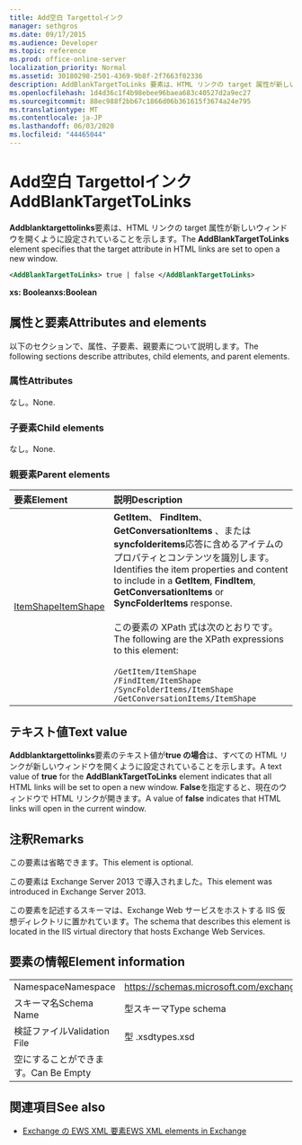 ```yaml
---
title: Add空白 Targettolインク
manager: sethgros
ms.date: 09/17/2015
ms.audience: Developer
ms.topic: reference
ms.prod: office-online-server
localization_priority: Normal
ms.assetid: 30180298-2501-4369-9b8f-2f7663f02336
description: AddBlankTargetToLinks 要素は、HTML リンクの target 属性が新しいウィンドウを開くように設定されていることを示します。
ms.openlocfilehash: 1d4d36c1f4b98ebee96baea683c40527d2a9ec27
ms.sourcegitcommit: 88ec988f2bb67c1866d06b361615f3674a24e795
ms.translationtype: MT
ms.contentlocale: ja-JP
ms.lasthandoff: 06/03/2020
ms.locfileid: "44465044"
---
```

# <a name="addblanktargettolinks"></a><span data-ttu-id="879f6-103">Add空白 Targettolインク</span><span class="sxs-lookup"><span data-stu-id="879f6-103">AddBlankTargetToLinks</span></span>

<span data-ttu-id="879f6-104">**Addblanktargettolinks**要素は、HTML リンクの target 属性が新しいウィンドウを開くように設定されていることを示します。</span><span class="sxs-lookup"><span data-stu-id="879f6-104">The **AddBlankTargetToLinks** element specifies that the target attribute in HTML links are set to open a new window.</span></span> 
  
```XML
<AddBlankTargetToLinks> true | false </AddBlankTargetToLinks>
```

<span data-ttu-id="879f6-105">**xs: Boolean**</span><span class="sxs-lookup"><span data-stu-id="879f6-105">**xs:Boolean**</span></span>

## <a name="attributes-and-elements"></a><span data-ttu-id="879f6-106">属性と要素</span><span class="sxs-lookup"><span data-stu-id="879f6-106">Attributes and elements</span></span>

<span data-ttu-id="879f6-107">以下のセクションで、属性、子要素、親要素について説明します。</span><span class="sxs-lookup"><span data-stu-id="879f6-107">The following sections describe attributes, child elements, and parent elements.</span></span>
  
### <a name="attributes"></a><span data-ttu-id="879f6-108">属性</span><span class="sxs-lookup"><span data-stu-id="879f6-108">Attributes</span></span>

<span data-ttu-id="879f6-109">なし。</span><span class="sxs-lookup"><span data-stu-id="879f6-109">None.</span></span>
  
### <a name="child-elements"></a><span data-ttu-id="879f6-110">子要素</span><span class="sxs-lookup"><span data-stu-id="879f6-110">Child elements</span></span>

<span data-ttu-id="879f6-111">なし。</span><span class="sxs-lookup"><span data-stu-id="879f6-111">None.</span></span>
  
### <a name="parent-elements"></a><span data-ttu-id="879f6-112">親要素</span><span class="sxs-lookup"><span data-stu-id="879f6-112">Parent elements</span></span>

|<span data-ttu-id="879f6-113">**要素**</span><span class="sxs-lookup"><span data-stu-id="879f6-113">**Element**</span></span>|<span data-ttu-id="879f6-114">**説明**</span><span class="sxs-lookup"><span data-stu-id="879f6-114">**Description**</span></span>|
|:-----|:-----|
|[<span data-ttu-id="879f6-115">ItemShape</span><span class="sxs-lookup"><span data-stu-id="879f6-115">ItemShape</span></span>](itemshape.md) <br/> | <span data-ttu-id="879f6-116">**GetItem**、 **FindItem**、 **GetConversationItems** 、または**syncfolderitems**応答に含めるアイテムのプロパティとコンテンツを識別します。</span><span class="sxs-lookup"><span data-stu-id="879f6-116">Identifies the item properties and content to include in a **GetItem**, **FindItem**, **GetConversationItems** or **SyncFolderItems** response.</span></span><br/><br/>  <span data-ttu-id="879f6-117">この要素の XPath 式は次のとおりです。</span><span class="sxs-lookup"><span data-stu-id="879f6-117">The following are the XPath expressions to this element:</span></span><br/><br/>  `/GetItem/ItemShape` <br/>  `/FindItem/ItemShape` <br/>  `/SyncFolderItems/ItemShape` <br/>  `/GetConversationItems/ItemShape` <br/> |
   
## <a name="text-value"></a><span data-ttu-id="879f6-118">テキスト値</span><span class="sxs-lookup"><span data-stu-id="879f6-118">Text value</span></span>

<span data-ttu-id="879f6-119">**Addblanktargettolinks**要素のテキスト値が**true の場合**は、すべての HTML リンクが新しいウィンドウを開くように設定されていることを示します。</span><span class="sxs-lookup"><span data-stu-id="879f6-119">A text value of **true** for the **AddBlankTargetToLinks** element indicates that all HTML links will be set to open a new window.</span></span> <span data-ttu-id="879f6-120">**False**を指定すると、現在のウィンドウで HTML リンクが開きます。</span><span class="sxs-lookup"><span data-stu-id="879f6-120">A value of **false** indicates that HTML links will open in the current window.</span></span> 
  
## <a name="remarks"></a><span data-ttu-id="879f6-121">注釈</span><span class="sxs-lookup"><span data-stu-id="879f6-121">Remarks</span></span>

<span data-ttu-id="879f6-122">この要素は省略できます。</span><span class="sxs-lookup"><span data-stu-id="879f6-122">This element is optional.</span></span>
  
<span data-ttu-id="879f6-123">この要素は Exchange Server 2013 で導入されました。</span><span class="sxs-lookup"><span data-stu-id="879f6-123">This element was introduced in Exchange Server 2013.</span></span>
  
<span data-ttu-id="879f6-124">この要素を記述するスキーマは、Exchange Web サービスをホストする IIS 仮想ディレクトリに置かれています。</span><span class="sxs-lookup"><span data-stu-id="879f6-124">The schema that describes this element is located in the IIS virtual directory that hosts Exchange Web Services.</span></span>
  
## <a name="element-information"></a><span data-ttu-id="879f6-125">要素の情報</span><span class="sxs-lookup"><span data-stu-id="879f6-125">Element information</span></span>

|||
|:-----|:-----|
|<span data-ttu-id="879f6-126">Namespace</span><span class="sxs-lookup"><span data-stu-id="879f6-126">Namespace</span></span>  <br/> |https://schemas.microsoft.com/exchange/services/2006/types  <br/> |
|<span data-ttu-id="879f6-127">スキーマ名</span><span class="sxs-lookup"><span data-stu-id="879f6-127">Schema Name</span></span>  <br/> |<span data-ttu-id="879f6-128">型スキーマ</span><span class="sxs-lookup"><span data-stu-id="879f6-128">Type schema</span></span>  <br/> |
|<span data-ttu-id="879f6-129">検証ファイル</span><span class="sxs-lookup"><span data-stu-id="879f6-129">Validation File</span></span>  <br/> |<span data-ttu-id="879f6-130">型 .xsd</span><span class="sxs-lookup"><span data-stu-id="879f6-130">types.xsd</span></span>  <br/> |
|<span data-ttu-id="879f6-131">空にすることができます。</span><span class="sxs-lookup"><span data-stu-id="879f6-131">Can Be Empty</span></span>  <br/> ||
   
## <a name="see-also"></a><span data-ttu-id="879f6-132">関連項目</span><span class="sxs-lookup"><span data-stu-id="879f6-132">See also</span></span>

- [<span data-ttu-id="879f6-133">Exchange の EWS XML 要素</span><span class="sxs-lookup"><span data-stu-id="879f6-133">EWS XML elements in Exchange</span></span>](ews-xml-elements-in-exchange.md)

